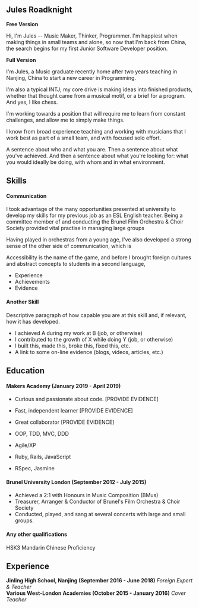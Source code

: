 ## Jules Roadknight

**Free Version**

Hi, I'm Jules -- Music Maker, Thinker, Programmer. I'm happiest when making things in small teams and alone, so now that I'm back from China, the search begins for my first Junior Software Developer position.

**Full Version**

I'm Jules, a Music graduate recently home after two years teaching in Nanjing, China to start a new career in Programming.

I'm also a typical INTJ; my core drive is making ideas into finished products, whether that thought came from a musical motif, or a brief for a program. And yes, I like chess.

I'm working towards a position that will require me to learn from constant challenges, and allow me to simply make things.

I know from broad experience teaching and working with musicians that I work best as part of a small team, and with focused solo effort.

A sentence about who and what you are. Then a sentence about what you've achieved. And then a sentence about what you're looking for: what you would ideally be doing, with whom and in what environment.

## Skills

#### Communication

I took advantage of the many opportunities presented at university to develop my skills for my previous job as an ESL English teacher. Being a committee member of and conducting the Brunel Film Orchestra & Choir Society provided vital practise in managing large groups

Having played in orchestras from a young age, I've also developed a strong sense of the other side of communication, which is 

Accessibility is the name of the game, and before I brought foreign cultures and abstract concepts to students in a second language, 

- Experience
- Achievements
- Evidence

#### Another Skill

Descriptive paragraph of how capable you are at this skill and, if relevant, how it has developed.

- I achieved A during my work at B (job, or otherwise)
- I contributed to the growth of X while doing Y (job, or otherwise)
- I built this, made this, broke this, fixed this, etc.
- A link to some on-line evidence (blogs, videos, articles, etc.)

## Education

#### Makers Academy (January 2019 - April 2019)

- Curious and passionate about code. [PROVIDE EVIDENCE]
- Fast, independent learner [PROVIDE EVIDENCE]
- Great collaborator [PROVIDE EVIDENCE]

- OOP, TDD, MVC, DDD
- Agile/XP
- Ruby, Rails, JavaScript
- RSpec, Jasmine

#### Brunel University London (September 2012 - July 2015)

- Achieved a 2:1 with Honours in Music Composition (BMus)
- Treasurer, Arranger & Conductor of Brunel's Film Orchestra & Choir Society
- Conducted, played, and sang at several concerts with large and small groups.

#### Any other qualifications

HSK3 Mandarin Chinese Proficiency

## Experience

**Jinling High School, Nanjing (September 2016 - June 2018)**
*Foreign Expert & Teacher*  
**Various West-London Academies (October 2015 - January 2016)**
*Cover Teacher*  
